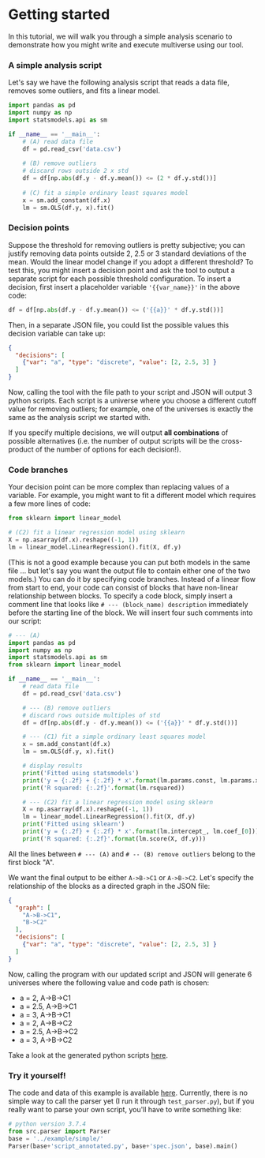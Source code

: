 # Getting started

In this tutorial, we will walk you through a simple analysis scenario to
demonstrate how you might write and execute multiverse using our tool.

### A simple analysis script

Let's say we have the following analysis script that reads a data file, removes
some outliers, and fits a linear model.

```python
import pandas as pd
import numpy as np
import statsmodels.api as sm

if __name__ == '__main__':
    # (A) read data file
    df = pd.read_csv('data.csv')
    
    # (B) remove outliers
    # discard rows outside 2 x std
    df = df[np.abs(df.y - df.y.mean()) <= (2 * df.y.std())]
    
    # (C) fit a simple ordinary least squares model
    x = sm.add_constant(df.x)
    lm = sm.OLS(df.y, x).fit()
```

### Decision points

Suppose the threshold for removing outliers is pretty subjective; you can
justify removing data points outside 2, 2.5 or 3 standard deviations of the
mean. Would the linear model change if you adopt a different threshold? To test
this, you might insert a decision point and ask the tool to output a
separate script for each possible threshold configuration. To insert a decision,
first insert a placeholder variable `'{{var_name}}'` in the above code:

```python
df = df[np.abs(df.y - df.y.mean()) <= ('{{a}}' * df.y.std())]
```

Then, in a separate JSON file, you could list the possible values this decision
variable can take up:

```json
{
  "decisions": [
    {"var": "a", "type": "discrete", "value": [2, 2.5, 3] }
  ]
}
```

Now, calling the tool with the file path to your script and JSON will output 3
python scripts. Each script is a universe where you choose a different cutoff
value for removing outliers; for example, one of the universes is exactly the
same as the analysis script we started with. 

If you specify multiple decisions, we will output **all combinations** of
possible alternatives (i.e. the number of output scripts will be the
cross-product of the number of options for each decision!).

### Code branches

Your decision point can be more complex than replacing values of a variable.
For example, you might want to fit a different model which requires a few more
lines of code:

```python
from sklearn import linear_model

# (C2) fit a linear regression model using sklearn
X = np.asarray(df.x).reshape((-1, 1))
lm = linear_model.LinearRegression().fit(X, df.y)
```
(This is not a good example because you can put both models in the same file ...
but let's say you want the output file to contain either one of the two models.)
You can do it by specifying code branches. Instead of a linear flow from start
to end, your code can consist of blocks that have non-linear relationship
between blocks. To specify a code block, simply insert a comment line that
looks like `# --- (block_name) description` immediately before the starting
line of the block. We will insert four such comments into our script:

```python
# --- (A)
import pandas as pd
import numpy as np
import statsmodels.api as sm
from sklearn import linear_model

if __name__ == '__main__':
    # read data file
    df = pd.read_csv('data.csv')

    # --- (B) remove outliers
    # discard rows outside multiples of std
    df = df[np.abs(df.y - df.y.mean()) <= ('{{a}}' * df.y.std())]

    # --- (C1) fit a simple ordinary least squares model
    x = sm.add_constant(df.x)
    lm = sm.OLS(df.y, x).fit()

    # display results
    print('Fitted using statsmodels')
    print('y = {:.2f} + {:.2f} * x'.format(lm.params.const, lm.params.x))
    print('R squared: {:.2f}'.format(lm.rsquared))

    # --- (C2) fit a linear regression model using sklearn
    X = np.asarray(df.x).reshape((-1, 1))
    lm = linear_model.LinearRegression().fit(X, df.y)
    print('Fitted using sklearn')
    print('y = {:.2f} + {:.2f} * x'.format(lm.intercept_, lm.coef_[0]))
    print('R squared: {:.2f}'.format(lm.score(X, df.y)))
```

All the lines between `# --- (A)` and `# -- (B) remove outliers` belong to the
first block "A".

We want the final output to be either `A->B->C1` or `A->B->C2`.
Let's specify the relationship of the blocks as a directed graph in the
JSON file:

```json
{
  "graph": [
    "A->B->C1",
    "B->C2"
  ],
  "decisions": [
    {"var": "a", "type": "discrete", "value": [2, 2.5, 3] }
  ]
}
```
Now, calling the program with our updated script and JSON will generate 6
universes where the following value and code path is chosen:
 - a = 2, A->B->C1
 - a = 2.5, A->B->C1
 - a = 3, A->B->C1
 - a = 2, A->B->C2
 - a = 2.5, A->B->C2
 - a = 3, A->B->C2

Take a look at the generated python scripts
[here](https://github.com/uwdata/multiverse-spec/tree/master/example/simple/output/codes).

### Try it yourself!

The code and data of this example is available [here](https://github.com/uwdata/multiverse-spec/tree/master/example/simple).
Currently, there is no simple way to call the parser yet (I run it through
`test_parser.py`), but if you really
want to parse your own script, you'll have to write something like:

```python
# python version 3.7.4
from src.parser import Parser
base = '../example/simple/'
Parser(base+'script_annotated.py', base+'spec.json', base).main()
```
